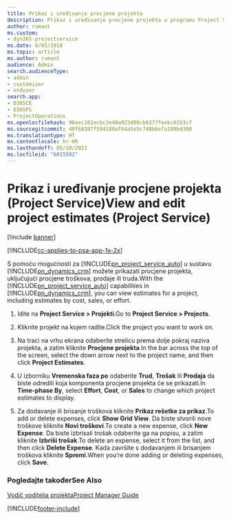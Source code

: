 ```yaml
---
title: Prikaz i uređivanje procjene projekta
description: Prikaz i uređivanje procjene projekta u programu Project Service
author: rumant
ms.custom:
- dyn365-projectservice
ms.date: 8/03/2018
ms.topic: article
ms.author: rumant
audience: Admin
search.audienceType:
- admin
- customizer
- enduser
search.app:
- D365CE
- D365PS
- ProjectOperations
ms.openlocfilehash: 96eec162ecbc3e40a923d00cb6377feebc02b3c7
ms.sourcegitcommit: 40f68387f594180af64a5e5c748b6efa188bd300
ms.translationtype: HT
ms.contentlocale: hr-HR
ms.lasthandoff: 05/10/2021
ms.locfileid: "6015502"
---
```

# <a name="view-and-edit-project-estimates-project-service"></a><span data-ttu-id="c17f7-103">Prikaz i uređivanje procjene projekta (Project Service)</span><span class="sxs-lookup"><span data-stu-id="c17f7-103">View and edit project estimates (Project Service)</span></span>

[!include [banner](../includes/psa-now-project-operations.md)]

[!INCLUDE[cc-applies-to-psa-app-1x-2x](../includes/cc-applies-to-psa-app-1x-2x.md)]

<span data-ttu-id="c17f7-104">S pomoću mogućnosti za [!INCLUDE[pn_project_service_auto](../includes/pn-project-service-auto.md)] u sustavu [!INCLUDE[pn_dynamics_crm](../includes/pn-dynamics-crm.md)] možete prikazati procjene projekta, uključujući procjene troškova, prodaje ili truda.</span><span class="sxs-lookup"><span data-stu-id="c17f7-104">With the [!INCLUDE[pn_project_service_auto](../includes/pn-project-service-auto.md)] capabilities in [!INCLUDE[pn_dynamics_crm](../includes/pn-dynamics-crm.md)], you can view estimates for a project, including estimates by cost, sales, or effort.</span></span>  
  
1.  <span data-ttu-id="c17f7-105">Idite na **Project Service > Projekti**.</span><span class="sxs-lookup"><span data-stu-id="c17f7-105">Go to **Project Service > Projects**.</span></span>  
  
2.  <span data-ttu-id="c17f7-106">Kliknite projekt na kojem radite.</span><span class="sxs-lookup"><span data-stu-id="c17f7-106">Click the project you want to work on.</span></span>  
  
3.  <span data-ttu-id="c17f7-107">Na traci na vrhu ekrana odaberite strelicu prema dolje pokraj naziva projekta, a zatim kliknite **Procjene projekta**.</span><span class="sxs-lookup"><span data-stu-id="c17f7-107">In the bar across the top of the screen, select the down arrow next to the project name, and then click **Project Estimates**.</span></span>  
  
4.  <span data-ttu-id="c17f7-108">U izborniku **Vremenska faza po** odaberite **Trud**, **Trošak** ili **Prodaja** da biste odredili koja komponenta procjene projekta će se prikazati.</span><span class="sxs-lookup"><span data-stu-id="c17f7-108">In **Time-phase By**, select **Effort**, **Cost**, or **Sales** to change which project estimates to display.</span></span>  
  
5.  <span data-ttu-id="c17f7-109">Za dodavanje ili brisanje troškova kliknite **Prikaz rešetke za prikaz**.</span><span class="sxs-lookup"><span data-stu-id="c17f7-109">To add or delete expenses, click **Show Grid View**.</span></span> <span data-ttu-id="c17f7-110">Da biste stvorili nove troškove kliknite **Novi troškovi**.</span><span class="sxs-lookup"><span data-stu-id="c17f7-110">To create a new expense, click **New Expense**.</span></span> <span data-ttu-id="c17f7-111">Da biste izbrisali trošak odaberite ga na popisu, a zatim kliknite **Izbriši trošak**.</span><span class="sxs-lookup"><span data-stu-id="c17f7-111">To delete an expense, select it from the list, and then click **Delete Expense**.</span></span> <span data-ttu-id="c17f7-112">Kada završite s dodavanjem ili brisanjem troškova kliknite **Spremi**.</span><span class="sxs-lookup"><span data-stu-id="c17f7-112">When you’re done adding or deleting expenses, click **Save**.</span></span>  
  
### <a name="see-also"></a><span data-ttu-id="c17f7-113">Pogledajte također</span><span class="sxs-lookup"><span data-stu-id="c17f7-113">See Also</span></span>  
 [<span data-ttu-id="c17f7-114">Vodič voditelja projekta</span><span class="sxs-lookup"><span data-stu-id="c17f7-114">Project Manager Guide</span></span>](../psa/project-manager-guide.md)


[!INCLUDE[footer-include](../includes/footer-banner.md)]